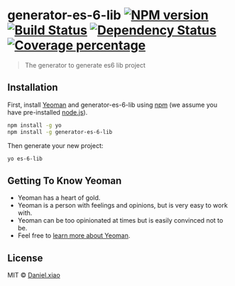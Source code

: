 # generator-es-6-lib [![NPM version][npm-image]][npm-url] [![Build Status][travis-image]][travis-url] [![Dependency Status][daviddm-image]][daviddm-url] [![Coverage percentage][coveralls-image]][coveralls-url]
> The generator to generate es6 lib project

## Installation

First, install [Yeoman](http://yeoman.io) and generator-es-6-lib using [npm](https://www.npmjs.com/) (we assume you have pre-installed [node.js](https://nodejs.org/)).

```bash
npm install -g yo
npm install -g generator-es-6-lib
```

Then generate your new project:

```bash
yo es-6-lib
```

## Getting To Know Yeoman

 * Yeoman has a heart of gold.
 * Yeoman is a person with feelings and opinions, but is very easy to work with.
 * Yeoman can be too opinionated at times but is easily convinced not to be.
 * Feel free to [learn more about Yeoman](http://yeoman.io/).

## License

MIT © [Daniel.xiao](http://yeoman.io)


[npm-image]: https://badge.fury.io/js/generator-es-6-lib.svg
[npm-url]: https://npmjs.org/package/generator-es-6-lib
[travis-image]: https://travis-ci.org//generator-es-6-lib.svg?branch=master
[travis-url]: https://travis-ci.org//generator-es-6-lib
[daviddm-image]: https://david-dm.org//generator-es-6-lib.svg?theme=shields.io
[daviddm-url]: https://david-dm.org//generator-es-6-lib
[coveralls-image]: https://coveralls.io/repos//generator-es-6-lib/badge.svg
[coveralls-url]: https://coveralls.io/r//generator-es-6-lib

